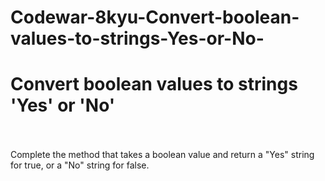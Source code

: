 # Codewar-8kyu-Convert-boolean-values-to-strings-Yes-or-No-
<h1>Convert boolean values to strings 'Yes' or 'No'</h1>
<br><br>
Complete the method that takes a boolean value and return a "Yes" string for true, or a "No" string for false.
